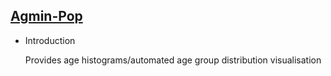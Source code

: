 ## [Agmin-Pop](/basic/agmin-pop)

- Introduction

  Provides age histograms/automated age group distribution visualisation
